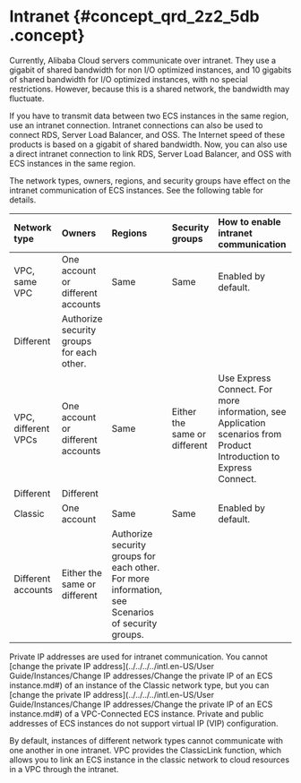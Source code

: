 # Intranet {#concept_qrd_2z2_5db .concept}

Currently, Alibaba Cloud servers communicate over intranet. They use a gigabit of shared bandwidth for non I/O optimized instances, and 10 gigabits of shared bandwidth for I/O optimized instances, with no special restrictions. However, because this is a shared network, the bandwidth may fluctuate.

If you have to transmit data between two ECS instances in the same region, use an intranet connection. Intranet connections can also be used to connect RDS, Server Load Balancer, and OSS. The Internet speed of these products is based on a gigabit of shared bandwidth. Now, you can also use a direct intranet connection to link RDS, Server Load Balancer, and OSS with ECS instances in the same region.

The network types, owners, regions, and security groups have effect on the intranet communication of ECS instances. See the following table for details.

|Network type|Owners|Regions|Security groups|How to enable intranet communication|
|:-----------|:-----|:------|:--------------|:-----------------------------------|
|VPC, same VPC|One account or different accounts|Same|Same|Enabled by default.|
|Different|Authorize security groups for each other.|
|VPC, different VPCs|One account or different accounts|Same|Either the same or different|Use Express Connect. For more information, see Application scenarios from Product Introduction to Express Connect.|
|Different|Different|
|Classic|One account|Same|Same|Enabled by default.|
|Different accounts|Either the same or different|Authorize security groups for each other. For more information, see Scenarios of security groups.|

Private IP addresses are used for intranet communication. You cannot [change the private IP address](../../../../intl.en-US/User Guide/Instances/Change IP addresses/Change the private IP of an ECS instance.md#) of an instance of the Classic network type, but you can [change the private IP address](../../../../intl.en-US/User Guide/Instances/Change IP addresses/Change the private IP of an ECS instance.md#) of a VPC-Connected ECS instance. Private and public addresses of ECS instances do not support virtual IP \(VIP\) configuration.

By default, instances of different network types cannot communicate with one another in one intranet. VPC provides the ClassicLink function, which allows you to link an ECS instance in the classic network to cloud resources in a VPC through the intranet.

